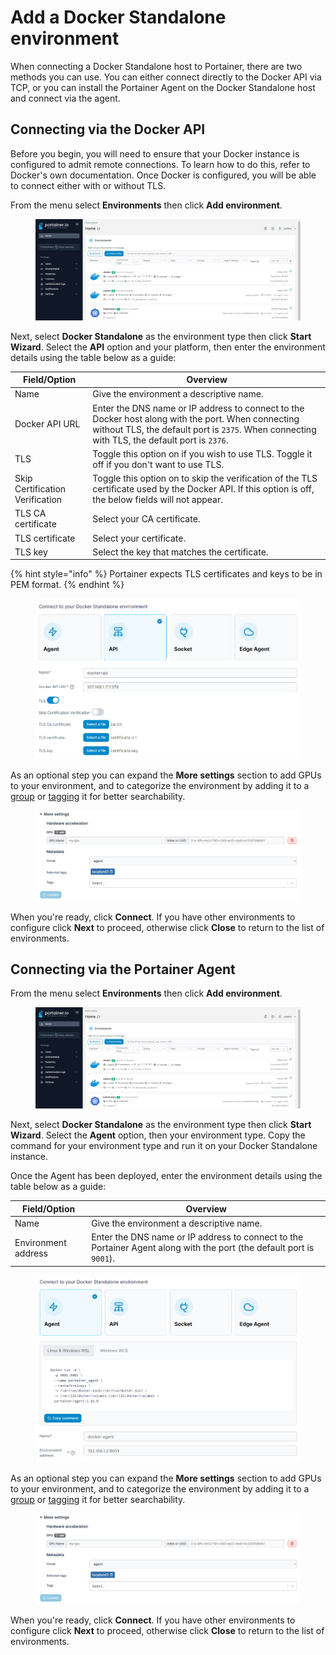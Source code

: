 # Add a Docker Standalone environment

When connecting a Docker Standalone host to Portainer, there are two methods you can use. You can either connect directly to the Docker API via TCP, or you can install the Portainer Agent on the Docker Standalone host and connect via the agent.

## Connecting via the Docker API

Before you begin, you will need to ensure that your Docker instance is configured to admit remote connections. To learn how to do this, refer to Docker's own documentation. Once Docker is configured, you will be able to connect either with or without TLS.

From the menu select **Environments** then click **Add environment**.

<figure><img src="../../../.gitbook/assets/2.16-environments-add.gif" alt=""><figcaption></figcaption></figure>

Next, select **Docker Standalone** as the environment type then click **Start Wizard**. Select the **API** option and your platform, then enter the environment details using the table below as a guide:

| Field/Option                    | Overview                                                                                                                                                                                           |
| ------------------------------- | -------------------------------------------------------------------------------------------------------------------------------------------------------------------------------------------------- |
| Name                            | Give the environment a descriptive name.                                                                                                                                                           |
| Docker API URL                  | Enter the DNS name or IP address to connect to the Docker host along with the port. When connecting without TLS, the default port is `2375`. When connecting with TLS, the default port is `2376`. |
| TLS                             | Toggle this option on if you wish to use TLS. Toggle it off if you don't want to use TLS.                                                                                                          |
| Skip Certification Verification | Toggle this option on to skip the verification of the TLS certificate used by the Docker API. If this option is off, the below fields will not appear.                                             |
| TLS CA certificate              | Select your CA certificate.                                                                                                                                                                        |
| TLS certificate                 | Select your certificate.                                                                                                                                                                           |
| TLS key                         | Select the key that matches the certificate.                                                                                                                                                       |

{% hint style="info" %}
Portainer expects TLS certificates and keys to be in PEM format.
{% endhint %}

<figure><img src="../../../.gitbook/assets/2.16-environments-add-docker-api.png" alt=""><figcaption></figcaption></figure>

As an optional step you can expand the **More settings** section to add GPUs to your environment, and to categorize the environment by adding it to a [group](../groups.md) or [tagging](../tags.md) it for better searchability.

<figure><img src="../../../.gitbook/assets/2.15-docker_api_more_settings (1) (1) (1).png" alt=""><figcaption></figcaption></figure>

When you're ready, click **Connect**. If you have other environments to configure click **Next** to proceed, otherwise click **Close** to return to the list of environments.

## Connecting via the Portainer Agent

From the menu select **Environments** then click **Add environment**.

<figure><img src="../../../.gitbook/assets/2.16-environments-add.gif" alt=""><figcaption></figcaption></figure>

Next, select **Docker Standalone** as the environment type then click **Start Wizard**. Select the **Agent** option, then your environment type. Copy the command for your environment type and run it on your Docker Standalone instance.

Once the Agent has been deployed, enter the environment details using the table below as a guide:

| Field/Option        | Overview                                                                                                             |
| ------------------- | -------------------------------------------------------------------------------------------------------------------- |
| Name                | Give the environment a descriptive name.                                                                             |
| Environment address | Enter the DNS name or IP address to connect to the Portainer Agent along with the port (the default port is `9001`). |

<figure><img src="../../../.gitbook/assets/2.16-environments-add-docker-agent.png" alt=""><figcaption></figcaption></figure>

As an optional step you can expand the **More settings** section to add GPUs to your environment, and to categorize the environment by adding it to a [group](../groups.md) or [tagging](../tags.md) it for better searchability.

<figure><img src="../../../.gitbook/assets/2.15-docker_api_more_settings (1) (1) (1).png" alt=""><figcaption></figcaption></figure>

When you're ready, click **Connect**. If you have other environments to configure click **Next** to proceed, otherwise click **Close** to return to the list of environments.
